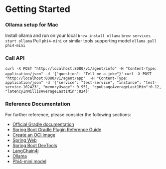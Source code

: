 # Getting Started
### Ollama setup for Mac
Install ollama and run on your local
`brew install ollama`
`brew services start ollama`
Pull `phi4-mini` or similar tools supporting model
`ollama pull phi4-mini`

### Call API
`curl -X POST "http://localhost:8080/v1/agent/info" -H "Content-Type: application/json" -d '{"question": "Tell me a joke"}'`
`curl -X POST "http://localhost:8080/v1/agent/app"  -H "Content-Type: application/json" -d '{"service": "test-service", "instance": "test-service-102423", "memoryUsage": 0.951, "cpuUsageAverageLast1Min":0.12, "latencyInMillisAverageLast1Min":824}'`

### Reference Documentation
For further reference, please consider the following sections:

* [Official Gradle documentation](https://docs.gradle.org)
* [Spring Boot Gradle Plugin Reference Guide](https://docs.spring.io/spring-boot/4.0.0-SNAPSHOT/gradle-plugin)
* [Create an OCI image](https://docs.spring.io/spring-boot/4.0.0-SNAPSHOT/gradle-plugin/packaging-oci-image.html)
* [Spring Web](https://docs.spring.io/spring-boot/4.0.0-SNAPSHOT/reference/web/servlet.html)
* [Spring Boot DevTools](https://docs.spring.io/spring-boot/4.0.0-SNAPSHOT/reference/using/devtools.html)
* [LangChain4j](https://docs.langchain4j.dev/get-started)
* [Ollama](https://github.com/ollama/ollama?tab=readme-ov-file)
* [Phi4-mini model](https://ollama.com/library/phi4-mini)
